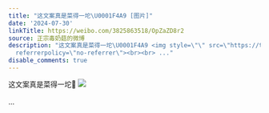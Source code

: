 ```yaml
---
title: "这文案真是菜得一坨\U0001F4A9 [图片]"
date: '2024-07-30'
linkTitle: https://weibo.com/3825863518/OpZaZD8r2
source: 正宗毒奶菇的微博
description: "这文案真是菜得一坨\U0001F4A9 <img style=\"\" src=\"https://tvax4.sinaimg.cn/large/e40a0b5egy1hs6c59ct2lj20v90ge43u.jpg\"
  referrerpolicy=\"no-referrer\"><br><br> ..."
disable_comments: true
---
```

这文案真是菜得一坨💩 <img style="" src="https://tvax4.sinaimg.cn/large/e40a0b5egy1hs6c59ct2lj20v90ge43u.jpg" referrerpolicy="no-referrer"><br><br> ...